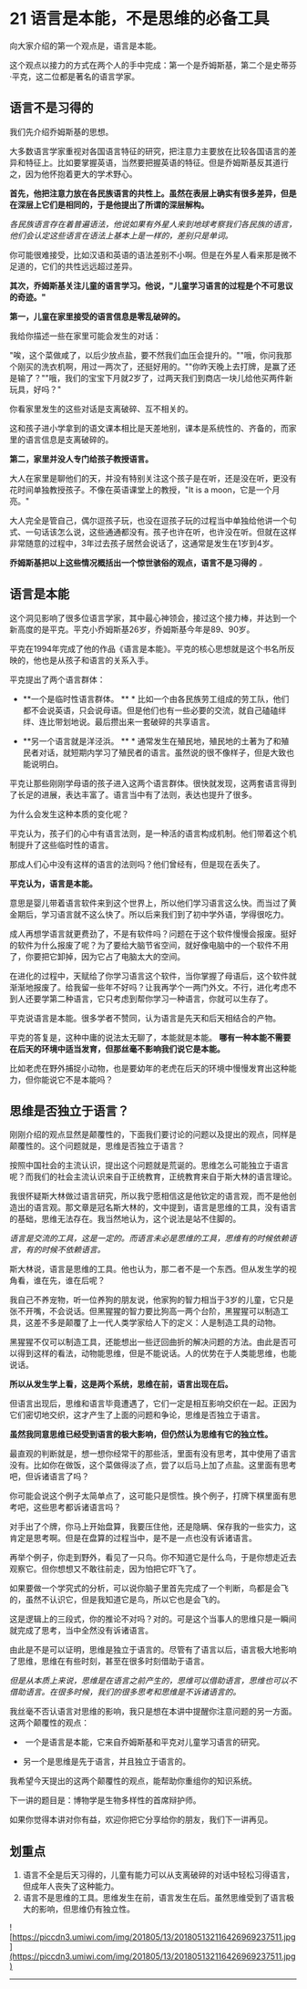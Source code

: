 # 21 语言是本能，不是思维的必备工具

向大家介绍的第一个观点是，语言是本能。

这个观点以接力的方式在两个人的手中完成：第一个是乔姆斯基，第二个是史蒂芬·平克，这二位都是著名的语言学家。

## 语言不是习得的

我们先介绍乔姆斯基的思想。

大多数语言学家重视对各国语言特征的研究，把注意力主要放在比较各国语言的差异和特征上。比如要掌握英语，当然要把握英语的特征。但是乔姆斯基反其道行之，因为他怀抱着更大的学术野心。

 **首先，他把注意力放在各民族语言的共性上。虽然在表层上确实有很多差异，但是在深层上它们是相同的，于是他提出了所谓的深层解构。**

 *各民族语言存在着普遍语法，他说如果有外星人来到地球考察我们各民族的语言，他们会认定这些语言在语法上基本上是一样的，差别只是单词。*

你可能很难接受，比如汉语和英语的语法差别不小啊。但是在外星人看来那是微不足道的，它们的共性远远超过差异。

 **其次，乔姆斯基关注儿童的语言学习。他说，"儿童学习语言的过程是个不可思议的奇迹。"**

 **第一，儿童在家里接受的语言信息是零乱破碎的。**

我给你描述一些在家里可能会发生的对话：

"唉，这个菜做咸了，以后少放点盐，要不然我们血压会提升的。""哦，你问我那个刚买的洗衣机啊，用过一两次了，还挺好用的。""你昨天晚上去打牌，是赢了还是输了？""哦，我们的宝宝下月就2岁了，过两天我们到商店一块儿给他买两件新玩具，好吗？"

你看家里发生的这些对话是支离破碎、互不相关的。

这和孩子进小学拿到的语文课本相比是天差地别，课本是系统性的、齐备的，而家里的语言信息是支离破碎的。

 **第二，家里并没人专门给孩子教授语言。**

大人在家里是聊他们的天，并没有特别关注这个孩子是在听，还是没在听，更没有花时间单独教授孩子。不像在英语课堂上的教授，"It is a moon，它是一个月亮。"

大人完全是管自己，偶尔逗孩子玩，也没在逗孩子玩的过程当中单独给他讲一个句式、一句话该怎么说，这些通通都没有。孩子也许在听，也许没在听。但就在这样非常随意的过程中，3年过去孩子居然会说话了，这通常是发生在1岁到4岁。

 **乔姆斯基把以上这些情况概括出一个惊世骇俗的观点，语言不是习得的**  *。*

## 语言是本能

这个洞见影响了很多位语言学家，其中最心神领会，接过这个接力棒，并达到一个新高度的是平克。平克小乔姆斯基26岁，乔姆斯基今年是89、90岁。

平克在1994年完成了他的作品《语言是本能》。平克的核心思想就是这个书名所反映的，他也是从孩子和语言的关系入手。

平克提出了两个语言群体：

* **一个是临时性语言群体。 ** * 比如一个由各民族劳工组成的劳工队，他们都不会说英语，只会说母语。但是他们也有一些必要的交流，就自己磕磕绊绊、连比带划地说。最后攒出来一套破碎的共享语言。

* **另一个语言就是洋泾浜。 ** * 通常发生在殖民地，殖民地的土著为了和殖民者对话，就短期内学习了殖民者的语言。虽然说的很不像样子，但是大致也能说明白。

平克让那些刚刚学母语的孩子进入这两个语言群体。很快就发现，这两套语言得到了长足的进展，表达丰富了。语言当中有了法则，表达也提升了很多。

为什么会发生这种本质的变化呢？

平克认为，孩子们的心中有语言法则，是一种活的语言构成机制。他们带着这个机制提升了这些临时性的语言。

那成人们心中没有这样的语言的法则吗？他们曾经有，但是现在丢失了。

 **平克认为，语言是本能。**

意思是婴儿带着语言软件来到这个世界上，所以他们学习语言这么快。而当过了黄金期后，学习语言就不这么快了。所以后来我们到了初中学外语，学得很吃力。

成人再想学语言就更费劲了，不是有软件吗？问题在于这个软件慢慢会报废。挺好的软件为什么报废了呢？为了要给大脑节省空间，就好像电脑中的一个软件不用了，你要把它卸掉，因为它占了电脑太大的空间。

在进化的过程中，天赋给了你学习语言这个软件，当你掌握了母语后，这个软件就渐渐地报废了。给我留一些年不好吗？让我再学个一两门外文。不行，进化考虑不到人还要学第二种语言，它只考虑到帮你学习一种语言，你就可以生存了。

平克说语言是本能。很多学者不赞同，认为语言是先天和后天相结合的产物。

平克的答复是，这种中庸的说法太无聊了，本能就是本能。 **哪有一种本能不需要在后天的环境中适当发育，但那丝毫不影响我们说它是本能。**

比如老虎在野外捕捉小动物，也是要幼年的老虎在后天的环境中慢慢发育出这种能力，但你能说它不是本能吗？

## 思维是否独立于语言？

刚刚介绍的观点显然是颠覆性的，下面我们要讨论的问题以及提出的观点，同样是颠覆性的。这个问题就是，思维是否独立于语言？

按照中国社会的主流认识，提出这个问题就是荒诞的。思维怎么可能独立于语言呢？而我们的社会主流认识来自于正统教育，正统教育来自于斯大林的语言理论。

我很怀疑斯大林做过语言研究，所以我宁愿相信这是他钦定的语言观，而不是他创造出的语言观。那文章是冠名斯大林的，文中提到，语言是思维的工具，没有语言的基础，思维无法存在。我当然地认为，这个说法是站不住脚的。

 *语言是交流的工具，这是一定的。而语言未必是思维的工具，思维有的时候依赖语言，有的时候不依赖语言。*

斯大林说，语言是思维的工具。他也认为，那二者不是一个东西。但从发生学的视角看，谁在先，谁在后呢？

我自己不养宠物，听一位养狗的朋友说，他家狗的智力相当于3岁的儿童，它只是张不开嘴，不会说话。但黑猩猩的智力要比狗高一两个台阶，黑猩猩可以制造工具，这差不多是颠覆了上一代人类学家给人下的定义：人是制造工具的动物。

黑猩猩不仅可以制造工具，还能想出一些迂回曲折的解决问题的方法。由此是否可以得到这样的看法，动物能思维，但是不能说话。人的优势在于人类能思维，也能说话。

 **所以从发生学上看，这是两个系统，思维在前，语言出现在后。**

但语言出现后，思维和语言毕竟遭遇了，它们一定是相互影响交织在一起。正因为它们密切地交织，这才产生了上面的问题和争论，思维是否独立于语言。

 **虽然我同意思维已经受到语言的极大影响，但仍然认为思维有它的独立性。**

最直观的判断就是，想一想你经常干的那些活，里面有没有思考，其中使用了语言没有。比如你在做饭，这个菜做得淡了点，尝了以后马上加了点盐。这里面有思考吧，但诉诸语言了吗？

你可能会说这个例子太简单点了，这可能只是惯性。换个例子，打牌下棋里面有思考吧，这些思考都诉诸语言吗？

对手出了个牌，你马上开始盘算，我要压住他，还是隐瞒、保存我的一些实力，这肯定是思考啊。但是在盘算的过程当中，是不是一点也没有诉诸语言。

再举个例子，你走到野外，看见了一只鸟。你不知道它是什么鸟，于是你想走近去观察它。但你想想又不敢往前走，因为怕把它吓飞了。

如果要做一个学究式的分析，可以说你脑子里首先完成了一个判断，鸟都是会飞的，虽然不认识它，但是我知道它是鸟，所以它也是会飞的。

这是逻辑上的三段式，你的推论不对吗？对的。可是这个当事人的思维只是一瞬间就完成了思考，当中全然没有诉诸语言。

由此是不是可以证明，思维是独立于语言的。尽管有了语言以后，语言极大地影响了思维，思维在有些时刻，甚至在很多时刻借助于语言。

 *但是从本质上来说，思维是在语言之前产生的，思维可以借助语言，思维也可以不借助语言。在很多时候，我们的很多思考和思维是不诉诸语言的。*

我丝毫不否认语言对思维的影响，我只是想在本讲中提醒你注意问题的另一方面。这两个颠覆性的观点：

*  一个是语言是本能，它来自乔姆斯基和平克对儿童学习语言的研究。

* 另一个是思维是先于语言，并且独立于语言的。

我希望今天提出的这两个颠覆性的观点，能帮助你重组你的知识系统。

下一讲的题目是：博物学是生物多样性的首席辩护师。

如果你觉得本讲对你有益，欢迎你把它分享给你的朋友，我们下一讲再见。

## 划重点

1. 语言不全是后天习得的，儿童有能力可以从支离破碎的对话中轻松习得语言，但成年人丧失了这种能力。
2. 语言不是思维的工具。思维发生在前，语言发生在后。虽然思维受到了语言极大的影响，但思维仍有独立性。


![https://piccdn3.umiwi.com/img/201805/13/201805132116426969237511.jpg](https://piccdn3.umiwi.com/img/201805/13/201805132116426969237511.jpg)

---
